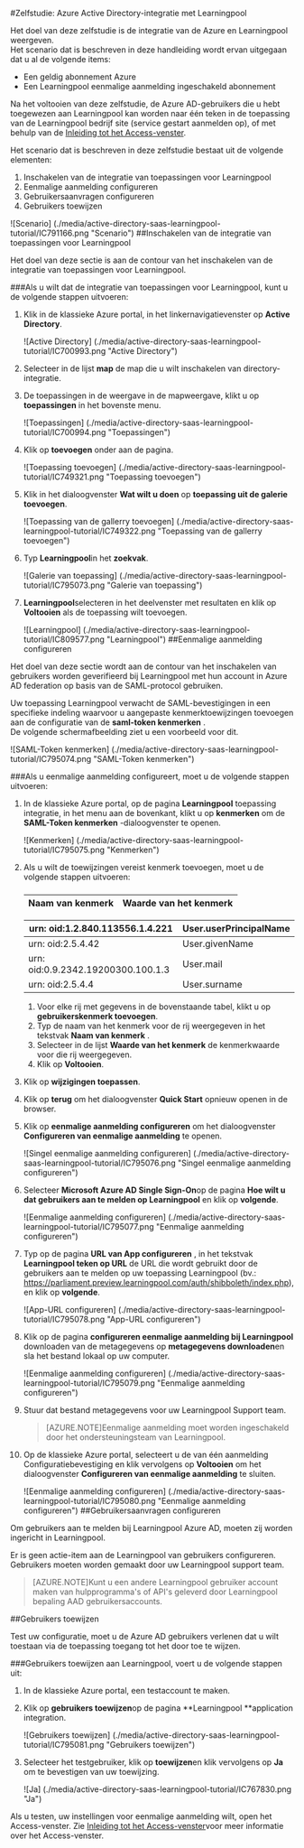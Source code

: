 <properties 
    pageTitle="Zelfstudie: Azure Active Directory-integratie met Learningpool | Microsoft Azure" 
    description="Meer informatie over het Learningpool met Azure Active Directory gebruiken voor het inschakelen van eenmalige aanmelding, geautomatiseerde provisioning en meer!" 
    services="active-directory" 
    authors="jeevansd"  
    documentationCenter="na" 
    manager="femila"/>
<tags 
    ms.service="active-directory" 
    ms.devlang="na" 
    ms.topic="article" 
    ms.tgt_pltfrm="na" 
    ms.workload="identity" 
    ms.date="09/29/2016" 
    ms.author="jeedes" />

#<a name="tutorial-azure-active-directory-integration-with-learningpool"></a>Zelfstudie: Azure Active Directory-integratie met Learningpool
  
Het doel van deze zelfstudie is de integratie van de Azure en Learningpool weergeven.  
Het scenario dat is beschreven in deze handleiding wordt ervan uitgegaan dat u al de volgende items:

-   Een geldig abonnement Azure
-   Een Learningpool eenmalige aanmelding ingeschakeld abonnement
  
Na het voltooien van deze zelfstudie, de Azure AD-gebruikers die u hebt toegewezen aan Learningpool kan worden naar één teken in de toepassing van de Learningpool bedrijf site (service gestart aanmelden op), of met behulp van de [Inleiding tot het Access-venster](active-directory-saas-access-panel-introduction.md).
  
Het scenario dat is beschreven in deze zelfstudie bestaat uit de volgende elementen:

1.  Inschakelen van de integratie van toepassingen voor Learningpool
2.  Eenmalige aanmelding configureren
3.  Gebruikersaanvragen configureren
4.  Gebruikers toewijzen

![Scenario] (./media/active-directory-saas-learningpool-tutorial/IC791166.png "Scenario")
##<a name="enabling-the-application-integration-for-learningpool"></a>Inschakelen van de integratie van toepassingen voor Learningpool
  
Het doel van deze sectie is aan de contour van het inschakelen van de integratie van toepassingen voor Learningpool.

###<a name="to-enable-the-application-integration-for-learningpool-perform-the-following-steps"></a>Als u wilt dat de integratie van toepassingen voor Learningpool, kunt u de volgende stappen uitvoeren:

1.  Klik in de klassieke Azure portal, in het linkernavigatievenster op **Active Directory**.

    ![Active Directory] (./media/active-directory-saas-learningpool-tutorial/IC700993.png "Active Directory")

2.  Selecteer in de lijst **map** de map die u wilt inschakelen van directory-integratie.

3.  De toepassingen in de weergave in de mapweergave, klikt u op **toepassingen** in het bovenste menu.

    ![Toepassingen] (./media/active-directory-saas-learningpool-tutorial/IC700994.png "Toepassingen")

4.  Klik op **toevoegen** onder aan de pagina.

    ![Toepassing toevoegen] (./media/active-directory-saas-learningpool-tutorial/IC749321.png "Toepassing toevoegen")

5.  Klik in het dialoogvenster **Wat wilt u doen** op **toepassing uit de galerie toevoegen**.

    ![Toepassing van de gallerry toevoegen] (./media/active-directory-saas-learningpool-tutorial/IC749322.png "Toepassing van de gallerry toevoegen")

6.  Typ **Learningpool**in het **zoekvak**.

    ![Galerie van toepassing] (./media/active-directory-saas-learningpool-tutorial/IC795073.png "Galerie van toepassing")

7.  **Learningpool**selecteren in het deelvenster met resultaten en klik op **Voltooien** als de toepassing wilt toevoegen.

    ![Learningpool] (./media/active-directory-saas-learningpool-tutorial/IC809577.png "Learningpool")
##<a name="configuring-single-sign-on"></a>Eenmalige aanmelding configureren
  
Het doel van deze sectie wordt aan de contour van het inschakelen van gebruikers worden geverifieerd bij Learningpool met hun account in Azure AD federation op basis van de SAML-protocol gebruiken.
  
Uw toepassing Learningpool verwacht de SAML-bevestigingen in een specifieke indeling waarvoor u aangepaste kenmerktoewijzingen toevoegen aan de configuratie van de **saml-token kenmerken** .  
De volgende schermafbeelding ziet u een voorbeeld voor dit.

![SAML-Token kenmerken] (./media/active-directory-saas-learningpool-tutorial/IC795074.png "SAML-Token kenmerken")

###<a name="to-configure-single-sign-on-perform-the-following-steps"></a>Als u eenmalige aanmelding configureert, moet u de volgende stappen uitvoeren:

1.  In de klassieke Azure portal, op de pagina **Learningpool** toepassing integratie, in het menu aan de bovenkant, klikt u op **kenmerken** om de **SAML-Token kenmerken** -dialoogvenster te openen.

    ![Kenmerken] (./media/active-directory-saas-learningpool-tutorial/IC795075.png "Kenmerken")

2.  Als u wilt de toewijzingen vereist kenmerk toevoegen, moet u de volgende stappen uitvoeren:

    ###  

  	|Naam van kenmerk                |Waarde van het kenmerk            |
  	|------------------------------|---------------------------|

     urn: oid:1.2.840.113556.1.4.221 | User.userPrincipalName
  	|-------------------------------|--------------------------|  
     urn: oid:2.5.4.42|User.givenName   
  	|urn: oid:0.9.2342.19200300.100.1.3|User.mail
  	|urn: oid:2.5.4.4|User.surname

    1.  Voor elke rij met gegevens in de bovenstaande tabel, klikt u op **gebruikerskenmerk toevoegen**.
    2.  Typ de naam van het kenmerk voor de rij weergegeven in het tekstvak **Naam van kenmerk** .
    3.  Selecteer in de lijst **Waarde van het kenmerk** de kenmerkwaarde voor die rij weergegeven.
    4.  Klik op **Voltooien**.

3.  Klik op **wijzigingen toepassen**.

4.  Klik op **terug** om het dialoogvenster **Quick Start** opnieuw openen in de browser.

5.  Klik op **eenmalige aanmelding configureren** om het dialoogvenster **Configureren van eenmalige aanmelding** te openen.

    ![Singel eenmalige aanmelding configureren] (./media/active-directory-saas-learningpool-tutorial/IC795076.png "Singel eenmalige aanmelding configureren")

6.  Selecteer **Microsoft Azure AD Single Sign-On**op de pagina **Hoe wilt u dat gebruikers aan te melden op Learningpool** en klik op **volgende**.

    ![Eenmalige aanmelding configureren] (./media/active-directory-saas-learningpool-tutorial/IC795077.png "Eenmalige aanmelding configureren")

7.  Typ op de pagina **URL van App configureren** , in het tekstvak **Learningpool teken op URL** de URL die wordt gebruikt door de gebruikers aan te melden op uw toepassing Learningpool (bv.: https://parliament.preview.learningpool.com/auth/shibboleth/index.php), en klik op **volgende**.

    ![App-URL configureren] (./media/active-directory-saas-learningpool-tutorial/IC795078.png "App-URL configureren")

8.  Klik op de pagina **configureren eenmalige aanmelding bij Learningpool** downloaden van de metagegevens op **metagegevens downloaden**en sla het bestand lokaal op uw computer.

    ![Eenmalige aanmelding configureren] (./media/active-directory-saas-learningpool-tutorial/IC795079.png "Eenmalige aanmelding configureren")

9.  Stuur dat bestand metagegevens voor uw Learningpool Support team.

    >[AZURE.NOTE]Eenmalige aanmelding moet worden ingeschakeld door het ondersteuningsteam van Learningpool.

10. Op de klassieke Azure portal, selecteert u de van één aanmelding Configuratiebevestiging en klik vervolgens op **Voltooien** om het dialoogvenster **Configureren van eenmalige aanmelding** te sluiten.

    ![Eenmalige aanmelding configureren] (./media/active-directory-saas-learningpool-tutorial/IC795080.png "Eenmalige aanmelding configureren")
##<a name="configuring-user-provisioning"></a>Gebruikersaanvragen configureren
  
Om gebruikers aan te melden bij Learningpool Azure AD, moeten zij worden ingericht in Learningpool.
  
Er is geen actie-item aan de Learningpool van gebruikers configureren.  
Gebruikers moeten worden gemaakt door uw Learningpool support team.

>[AZURE.NOTE]Kunt u een andere Learningpool gebruiker account maken van hulpprogramma's of API's geleverd door Learningpool bepaling AAD gebruikersaccounts.

##<a name="assigning-users"></a>Gebruikers toewijzen
  
Test uw configuratie, moet u de Azure AD gebruikers verlenen dat u wilt toestaan via de toepassing toegang tot het door toe te wijzen.

###<a name="to-assign-users-to-learningpool-perform-the-following-steps"></a>Gebruikers toewijzen aan Learningpool, voert u de volgende stappen uit:

1.  In de klassieke Azure portal, een testaccount te maken.

2.  Klik op **gebruikers toewijzen**op de pagina **Learningpool **application integration.

    ![Gebruikers toewijzen] (./media/active-directory-saas-learningpool-tutorial/IC795081.png "Gebruikers toewijzen")

3.  Selecteer het testgebruiker, klik op **toewijzen**en klik vervolgens op **Ja** om te bevestigen van uw toewijzing.

    ![Ja] (./media/active-directory-saas-learningpool-tutorial/IC767830.png "Ja")
  
Als u testen, uw instellingen voor eenmalige aanmelding wilt, open het Access-venster. Zie [Inleiding tot het Access-venster](active-directory-saas-access-panel-introduction.md)voor meer informatie over het Access-venster.